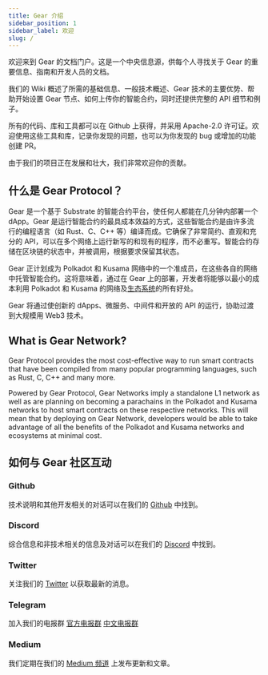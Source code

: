 ```yaml
---
title: Gear 介绍
sidebar_position: 1
sidebar_label: 欢迎
slug: /
---
```


欢迎来到 Gear 的文档门户。这是一个中央信息源，供每个人寻找关于 Gear 的重要信息、指南和开发人员的文档。

我们的 Wiki 概述了所需的基础信息、一般技术概述、Gear 技术的主要优势、帮助开始设置 Gear 节点、如何上传你的智能合约，同时还提供完整的 API 细节和例子。

所有的代码、库和工具都可以在 Github 上获得，并采用 Apache-2.0 许可证。欢迎使用这些工具和库，记录你发现的问题，也可以为你发现的 bug 或增加的功能创建 PR。

由于我们的项目正在发展和壮大，我们非常欢迎你的贡献。

## 什么是 Gear Protocol？

Gear 是一个基于 Substrate 的智能合约平台，使任何人都能在几分钟内部署一个 dApp。Gear 是运行智能合约的最具成本效益的方式，这些智能合约是由许多流行的编程语言（如 Rust、C、C++ 等）编译而成。它确保了非常简约、直观和充分的 API，可以在多个网络上运行新写的和现有的程序，而不必重写。智能合约存储在区块链的状态中，并被调用，根据要求保留其状态。

Gear 正计划成为 Polkadot 和 Kusama 网络中的一个准成员，在这些各自的网络中托管智能合约。这将意味着，通过在 Gear 上的部署，开发者将能够以最小的成本利用 Polkadot 和 Kusama 的网络及[生态系统](/docs/gear/technology/substrate)的所有好处。

Gear 将通过使创新的 dApps、微服务、中间件和开放的 API  的运行，协助过渡到大规模用 Web3 技术。

## What is Gear Network?

Gear Protocol provides the most cost-effective way to run smart contracts that have been compiled from many popular programming languages, such as Rust, C, C++ and many more.

Powered by Gear Protocol, Gear Networks imply a standalone L1 network as well as are planning on becoming a parachains in the Polkadot and Kusama networks to host smart contracts on these respective networks. This will mean that by deploying on Gear Network, developers would be able to take advantage of all the benefits of the Polkadot and Kusama networks and ecosystems at minimal cost.

## 如何与 Gear 社区互动

### Github

技术说明和其他开发相关的对话可以在我们的 [Github](https://github.com/gear-tech) 中找到。

### Discord

综合信息和非技术相关的信息及对话可以在我们的 [Discord](https://discord.gg/mGXwYHKN) 中找到。

### Twitter

关注我们的 [Twitter](https://twitter.com/gear_techs) 以获取最新的消息。

### Telegram

加入我们的电报群
[官方电报群](https://t.me/gear_tech)  [中文电报群](https://t.me/Gear_CN)

### Medium

我们定期在我们的 [Medium 频道](https://medium.com/@gear_techs) 上发布更新和文章。
